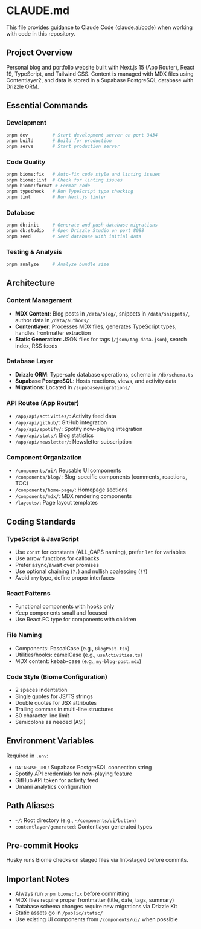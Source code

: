 # CLAUDE.md

This file provides guidance to Claude Code (claude.ai/code) when working with code in this repository.

## Project Overview

Personal blog and portfolio website built with Next.js 15 (App Router), React 19, TypeScript, and Tailwind CSS. Content is managed with MDX files using Contentlayer2, and data is stored in a Supabase PostgreSQL database with Drizzle ORM.

## Essential Commands

### Development
```bash
pnpm dev         # Start development server on port 3434
pnpm build       # Build for production
pnpm serve       # Start production server
```

### Code Quality
```bash
pnpm biome:fix   # Auto-fix code style and linting issues
pnpm biome:lint  # Check for linting issues
pnpm biome:format # Format code
pnpm typecheck   # Run TypeScript type checking
pnpm lint        # Run Next.js linter
```

### Database
```bash
pnpm db:init     # Generate and push database migrations
pnpm db:studio   # Open Drizzle Studio on port 8088
pnpm seed        # Seed database with initial data
```

### Testing & Analysis
```bash
pnpm analyze     # Analyze bundle size
```

## Architecture

### Content Management
- **MDX Content**: Blog posts in `/data/blog/`, snippets in `/data/snippets/`, author data in `/data/authors/`
- **Contentlayer**: Processes MDX files, generates TypeScript types, handles frontmatter extraction
- **Static Generation**: JSON files for tags (`/json/tag-data.json`), search index, RSS feeds

### Database Layer
- **Drizzle ORM**: Type-safe database operations, schema in `/db/schema.ts`
- **Supabase PostgreSQL**: Hosts reactions, views, and activity data
- **Migrations**: Located in `/supabase/migrations/`

### API Routes (App Router)
- `/app/api/activities/`: Activity feed data
- `/app/api/github/`: GitHub integration
- `/app/api/spotify/`: Spotify now-playing integration  
- `/app/api/stats/`: Blog statistics
- `/app/api/newsletter/`: Newsletter subscription

### Component Organization
- `/components/ui/`: Reusable UI components
- `/components/blog/`: Blog-specific components (comments, reactions, TOC)
- `/components/home-page/`: Homepage sections
- `/components/mdx/`: MDX rendering components
- `/layouts/`: Page layout templates

## Coding Standards

### TypeScript & JavaScript
- Use `const` for constants (ALL_CAPS naming), prefer `let` for variables
- Use arrow functions for callbacks
- Prefer async/await over promises
- Use optional chaining (`?.`) and nullish coalescing (`??`)
- Avoid `any` type, define proper interfaces

### React Patterns
- Functional components with hooks only
- Keep components small and focused
- Use React.FC type for components with children

### File Naming
- Components: PascalCase (e.g., `BlogPost.tsx`)
- Utilities/hooks: camelCase (e.g., `useActivities.ts`)
- MDX content: kebab-case (e.g., `my-blog-post.mdx`)

### Code Style (Biome Configuration)
- 2 spaces indentation
- Single quotes for JS/TS strings
- Double quotes for JSX attributes
- Trailing commas in multi-line structures
- 80 character line limit
- Semicolons as needed (ASI)

## Environment Variables

Required in `.env`:
- `DATABASE_URL`: Supabase PostgreSQL connection string
- Spotify API credentials for now-playing feature
- GitHub API token for activity feed
- Umami analytics configuration

## Path Aliases

- `~/`: Root directory (e.g., `~/components/ui/button`)
- `contentlayer/generated`: Contentlayer generated types

## Pre-commit Hooks

Husky runs Biome checks on staged files via lint-staged before commits.

## Important Notes

- Always run `pnpm biome:fix` before committing
- MDX files require proper frontmatter (title, date, tags, summary)
- Database schema changes require new migrations via Drizzle Kit
- Static assets go in `/public/static/`
- Use existing UI components from `/components/ui/` when possible